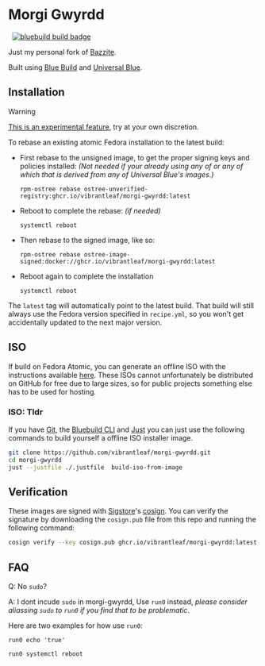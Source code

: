 # Morgi Gwyrdd
 &nbsp; [![bluebuild build badge](https://github.com/vibrantleaf/morgi-gwyrdd/actions/workflows/build.yml/badge.svg)](https://github.com/vibrantleaf/morgi-gwyrdd/actions/workflows/build.yml)

Just my personal fork of [Bazzite](https://bazzite.gg/).

Built using [Blue Build](https://blue-build.org/) and [Universal Blue](https://universal-blue.org/).

## Installation

> [!WARNING]  
> [This is an experimental feature](https://www.fedoraproject.org/wiki/Changes/OstreeNativeContainerStable), try at your own discretion.

To rebase an existing atomic Fedora installation to the latest build:

- First rebase to the unsigned image, to get the proper signing keys and policies installed: *(Not needed if your already using any of or any of which that is derived from any of Universal Blue's images.)*
  ```
  rpm-ostree rebase ostree-unverified-registry:ghcr.io/vibrantleaf/morgi-gwyrdd:latest
  ```
- Reboot to complete the rebase: *(if needed)*
  ```
  systemctl reboot
  ```
- Then rebase to the signed image, like so:
  ```
  rpm-ostree rebase ostree-image-signed:docker://ghcr.io/vibrantleaf/morgi-gwyrdd:latest
  ```
- Reboot again to complete the installation
  ```
  systemctl reboot
  ```

The `latest` tag will automatically point to the latest build. That build will still always use the Fedora version specified in `recipe.yml`, so you won't get accidentally updated to the next major version.

## ISO

If build on Fedora Atomic, you can generate an offline ISO with the instructions available [here](hhttps://blue-build.org/how-to/generate-iso/). These ISOs cannot unfortunately be distributed on GitHub for free due to large sizes, so for public projects something else has to be used for hosting.

### ISO: Tldr
If you have [Git](https://git-scm.com/), the [Bluebuild CLI](https://blue-build.org/how-to/local/) and [Just](https://just.systems/man/en/) you can just use the following commands to build yourself a offline ISO installer image.
```bash
git clone https://github.com/vibrantleaf/morgi-gwyrdd.git
cd morgi-gwyrdd
just --justfile ./.justfile  build-iso-from-image
```

## Verification

These images are signed with [Sigstore](https://www.sigstore.dev/)'s [cosign](https://github.com/sigstore/cosign). You can verify the signature by downloading the `cosign.pub` file from this repo and running the following command:

```bash
cosign verify --key cosign.pub ghcr.io/vibrantleaf/morgi-gwyrdd:latest
```

## FAQ

Q: No `sudo`?

A: I dont incude `sudo` in morgi-gwyrdd, Use `run0` instead, *please consider aliassing `sudo` to `run0` if you find that to be problematic*.

Here are two examples for how use `run0`:
```
run0 echo 'true'
```

```
run0 systemctl reboot
```
